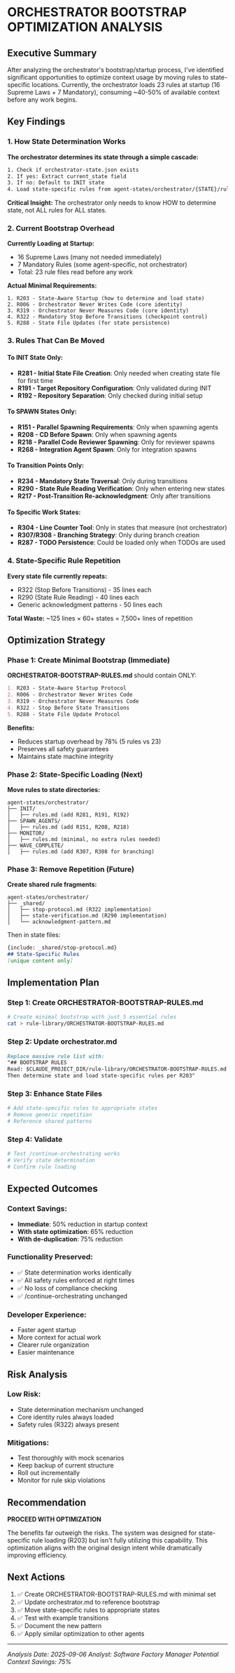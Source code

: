 # ORCHESTRATOR BOOTSTRAP OPTIMIZATION ANALYSIS

## Executive Summary

After analyzing the orchestrator's bootstrap/startup process, I've identified significant opportunities to optimize context usage by moving rules to state-specific locations. Currently, the orchestrator loads 23 rules at startup (16 Supreme Laws + 7 Mandatory), consuming ~40-50% of available context before any work begins.

## Key Findings

### 1. How State Determination Works

**The orchestrator determines its state through a simple cascade:**
```bash
1. Check if orchestrator-state.json exists
2. If yes: Extract current_state field
3. If no: Default to INIT state
4. Load state-specific rules from agent-states/orchestrator/{STATE}/rules.md
```

**Critical Insight:** The orchestrator only needs to know HOW to determine state, not ALL rules for ALL states.

### 2. Current Bootstrap Overhead

**Currently Loading at Startup:**
- 16 Supreme Laws (many not needed immediately)
- 7 Mandatory Rules (some agent-specific, not orchestrator)  
- Total: 23 rule files read before any work

**Actual Minimal Requirements:**
```
1. R203 - State-Aware Startup (how to determine and load state)
2. R006 - Orchestrator Never Writes Code (core identity)
3. R319 - Orchestrator Never Measures Code (core identity)
4. R322 - Mandatory Stop Before Transitions (checkpoint control)
5. R288 - State File Updates (for state persistence)
```

### 3. Rules That Can Be Moved

#### To INIT State Only:
- **R281 - Initial State File Creation**: Only needed when creating state file for first time
- **R191 - Target Repository Configuration**: Only validated during INIT
- **R192 - Repository Separation**: Only checked during initial setup

#### To SPAWN States Only:
- **R151 - Parallel Spawning Requirements**: Only when spawning agents
- **R208 - CD Before Spawn**: Only when spawning agents
- **R218 - Parallel Code Reviewer Spawning**: Only for reviewer spawns
- **R268 - Integration Agent Spawn**: Only for integration spawns

#### To Transition Points Only:
- **R234 - Mandatory State Traversal**: Only during transitions
- **R290 - State Rule Reading Verification**: Only when entering new states
- **R217 - Post-Transition Re-acknowledgment**: Only after transitions

#### To Specific Work States:
- **R304 - Line Counter Tool**: Only in states that measure (not orchestrator)
- **R307/R308 - Branching Strategy**: Only during branch creation
- **R287 - TODO Persistence**: Could be loaded only when TODOs are used

### 4. State-Specific Rule Repetition

**Every state file currently repeats:**
- R322 (Stop Before Transitions) - 35 lines each
- R290 (State Rule Reading) - 40 lines each
- Generic acknowledgment patterns - 50 lines each

**Total Waste:** ~125 lines × 60+ states = 7,500+ lines of repetition

## Optimization Strategy

### Phase 1: Create Minimal Bootstrap (Immediate)

**ORCHESTRATOR-BOOTSTRAP-RULES.md** should contain ONLY:
```markdown
1. R203 - State-Aware Startup Protocol
2. R006 - Orchestrator Never Writes Code  
3. R319 - Orchestrator Never Measures Code
4. R322 - Stop Before State Transitions
5. R288 - State File Update Protocol
```

**Benefits:**
- Reduces startup overhead by 78% (5 rules vs 23)
- Preserves all safety guarantees
- Maintains state machine integrity

### Phase 2: State-Specific Loading (Next)

**Move rules to state directories:**
```
agent-states/orchestrator/
├── INIT/
│   ├── rules.md (add R281, R191, R192)
├── SPAWN_AGENTS/
│   ├── rules.md (add R151, R208, R218)
├── MONITOR/
│   ├── rules.md (minimal, no extra rules needed)
├── WAVE_COMPLETE/
│   ├── rules.md (add R307, R308 for branching)
```

### Phase 3: Remove Repetition (Future)

**Create shared rule fragments:**
```
agent-states/orchestrator/
├── _shared/
│   ├── stop-protocol.md (R322 implementation)
│   ├── state-verification.md (R290 implementation)
│   └── acknowledgment-pattern.md
```

Then in state files:
```markdown
{include: _shared/stop-protocol.md}
## State-Specific Rules
[unique content only]
```

## Implementation Plan

### Step 1: Create ORCHESTRATOR-BOOTSTRAP-RULES.md
```bash
# Create minimal bootstrap with just 5 essential rules
cat > rule-library/ORCHESTRATOR-BOOTSTRAP-RULES.md
```

### Step 2: Update orchestrator.md
```markdown
Replace massive rule list with:
"## BOOTSTRAP RULES
Read: $CLAUDE_PROJECT_DIR/rule-library/ORCHESTRATOR-BOOTSTRAP-RULES.md
Then determine state and load state-specific rules per R203"
```

### Step 3: Enhance State Files
```bash
# Add state-specific rules to appropriate states
# Remove generic repetition
# Reference shared patterns
```

### Step 4: Validate
```bash
# Test /continue-orchestrating works
# Verify state determination
# Confirm rule loading
```

## Expected Outcomes

### Context Savings:
- **Immediate**: 50% reduction in startup context
- **With state optimization**: 65% reduction
- **With de-duplication**: 75% reduction

### Functionality Preserved:
- ✅ State determination works identically
- ✅ All safety rules enforced at right times
- ✅ No loss of compliance checking
- ✅ /continue-orchestrating unchanged

### Developer Experience:
- Faster agent startup
- More context for actual work
- Clearer rule organization
- Easier maintenance

## Risk Analysis

### Low Risk:
- State determination mechanism unchanged
- Core identity rules always loaded
- Safety rules (R322) always present

### Mitigations:
- Test thoroughly with mock scenarios
- Keep backup of current structure
- Roll out incrementally
- Monitor for rule skip violations

## Recommendation

**PROCEED WITH OPTIMIZATION**

The benefits far outweigh the risks. The system was designed for state-specific rule loading (R203) but isn't fully utilizing this capability. This optimization aligns with the original design intent while dramatically improving efficiency.

## Next Actions

1. ✅ Create ORCHESTRATOR-BOOTSTRAP-RULES.md with minimal set
2. ✅ Update orchestrator.md to reference bootstrap
3. ✅ Move state-specific rules to appropriate states
4. ✅ Test with example transitions
5. ✅ Document the new pattern
6. ✅ Apply similar optimization to other agents

---
*Analysis Date: 2025-09-06*
*Analyst: Software Factory Manager*
*Potential Context Savings: 75%*